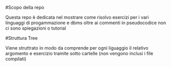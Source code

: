 #Scopo della repo

Questa repo è dedicata nel mostrare come risolvo esercizi per i vari linguaggi di progammazione e dbms
oltre ai commenti in pseudocodice non ci sono spiegazioni o tutorial

#Struttura Tree

Viene struttrato in modo da comprende per ogni liguaggio il relativo argomento e esercizio tramite sotto cartelle 
(non vengono inclusi i file compilati)


